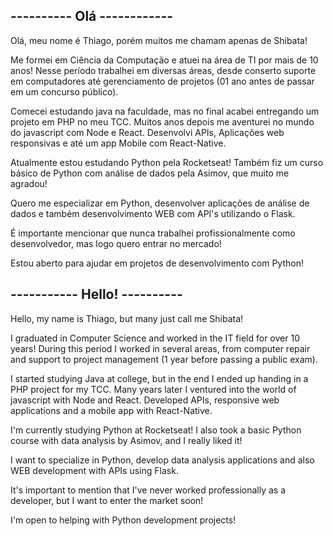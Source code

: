 ## ---------- Olá ------------

Olá, meu nome é Thiago, porém muitos me chamam apenas de Shibata!

Me formei em Ciência da Computação e atuei na área de TI por mais de 10 anos! 
Nesse período trabalhei em diversas áreas, desde conserto suporte em computadores até gerenciamento de projetos (01 ano antes de passar em um concurso público).

Comecei estudando java na faculdade, mas no final acabei entregando um projeto em PHP no meu TCC.
Muitos anos depois me aventurei no mundo do javascript com Node e React. Desenvolvi APIs, Aplicações web responsivas e até um app Mobile com React-Native.

Atualmente estou estudando Python pela Rocketseat! Também fiz um curso básico de Python com análise de dados pela Asimov, que muito me agradou!

Quero me especializar em Python, desenvolver aplicações de análise de dados e também desenvolvimento WEB com API's utilizando o Flask.

É importante mencionar que nunca trabalhei profissionalmente como desenvolvedor, mas logo quero entrar no mercado!

Estou aberto para ajudar em projetos de desenvolvimento com Python!


## ----------- Hello! ----------

Hello, my name is Thiago, but many just call me Shibata!

I graduated in Computer Science and worked in the IT field for over 10 years! During this period I worked in several areas, from computer repair and support to project management (1 year before passing a public exam).

I started studying Java at college, but in the end I ended up handing in a PHP project for my TCC. Many years later I ventured into the world of javascript with Node and React. Developed APIs, responsive web applications and a mobile app with React-Native.

I'm currently studying Python at Rocketseat! I also took a basic Python course with data analysis by Asimov, and I really liked it!

I want to specialize in Python, develop data analysis applications and also WEB development with APIs using Flask.

It's important to mention that I've never worked professionally as a developer, but I want to enter the market soon!

I'm open to helping with Python development projects!

<!--
**thiagoshibata/thiagoshibata** is a ✨ _special_ ✨ repository because its `README.md` (this file) appears on your GitHub profile.

Here are some ideas to get you started:

- 🔭 I’m currently working on ...
- 🌱 I’m currently learning ...
- 👯 I’m looking to collaborate on ...
- 🤔 I’m looking for help with ...
- 💬 Ask me about ...
- 📫 How to reach me: ...
- 😄 Pronouns: ...
- ⚡ Fun fact: ...
-->
